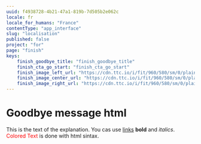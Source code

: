 ```yaml
---
uuid: f4938728-4b21-47a1-819b-7d505b2e062c
locale: fr
locale_for_humans: "France"
contentType: "app_interface"
slug: "localisation"
published: false
project: "for"
page: "finish"
keys:
    finish_goodbye_title: "finish_goodbye_title"
    finish_cta_go_start: "finish_cta_go_start"
    finish_image_left_url: "https://cdn.ttc.io/i/fit/960/580/sm/0/plain/fake-or-real-news-edition/1.jpg"
    finish_image_center_url: "https://cdn.ttc.io/i/fit/960/580/sm/0/plain/fake-or-real-news-edition/2.jpg"
    finish_image_right_url: "https://cdn.ttc.io/i/fit/960/580/sm/0/plain/fake-or-real-news-edition/3.jpg"
---
```

# Goodbye message html
This is the text of the explanation. You cas use [links](http://www.google.com) **bold** and *italics*. <span style="color: red;">Colored Text</span> is done with html sintax.